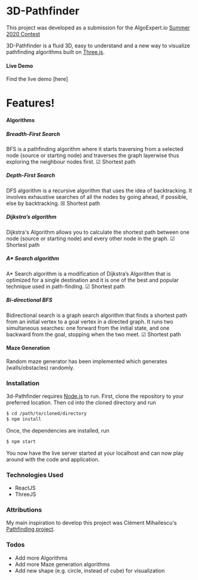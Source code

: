 # 3D-Pathfinder

This project was developed as a submission for the AlgoExpert.io [Summer 2020 Contest]

3D-Pathfinder is a fluid 3D, easy to understand and a new way to visualize pathfinding algorithms built on [Three.js].

#### Live Demo

Find the live demo [here]

# Features!

#### Algorithms

##### Breadth-First Search
BFS is a pathfinding algorithm where it starts traversing from a selected node (source or starting node) and traverses the graph layerwise thus exploring the neighbour nodes first.
&#x2611; Shortest path 

##### Depth-First Search
DFS algorithm is a recursive algorithm that uses the idea of backtracking. It involves exhaustive searches of all the nodes by going ahead, if possible, else by backtracking.
&#x2612; Shortest path 

##### Dijkstra’s algorithm
Dijkstra's Algorithm allows you to calculate the shortest path between one node (source or starting node) and every other node in the graph.
&#x2611; Shortest path 

##### A* Search algorithm
A* Search algorithm is a modification of Dijkstra’s Algorithm that is optimized for a single destination and it is one of the best and popular technique used in path-finding.
&#x2611; Shortest path 

##### Bi-directional BFS
Bidirectional search is a graph search algorithm that finds a shortest path from an initial vertex to a goal vertex in a directed graph. It runs two simultaneous searches: one forward from the initial state, and one backward from the goal, stopping when the two meet.
&#x2611; Shortest path 


#### Maze Generation

Random maze generator has been implemented which generates (walls/obstacles) randomly.


### Installation

3d-Pathfinder requires [Node.js](https://nodejs.org/) to run.
First, clone the repository to your preferred location.
Then cd into the cloned directory and run 
```sh
$ cd /path/to/cloned/directory
$ npm install
```
Once, the dependencies are installed, run
```sh
$ npm start
```

You now have the live server started at your localhost and can now play around with the code and application.


### Technologies Used
  - ReactJS
  - ThreeJS


### Attributions

My main inspiration to develop this project was Clément Mihailescu's [Pathfinding project].



### Todos
 - Add more Algorithms
 - Add more Maze generation algorithms
 - Add new shape (e.g. circle, instead of cube) for visualization



[//]: # (These are reference links used in the body of this note and get stripped out when the markdown processor does its job. There is no need to format nicely because it shouldn't be seen. Thanks SO - http://stackoverflow.com/questions/4823468/store-comments-in-markdown-syntax)

   [Summer 2020 Contest]: <https://www.algoexpert.io/swe-project-contests/2020-summer>
   [Three.js]: <https://threejs.org/>
   [Pathfinding project]: <https://github.com/clementmihailescu/Pathfinding-Visualizer>
  
